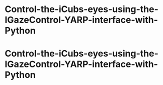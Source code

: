 # Control-the-iCubs-eyes-using-the-IGazeControl-YARP-interface-with-Python
# Control-the-iCubs-eyes-using-the-IGazeControl-YARP-interface-with-Python
